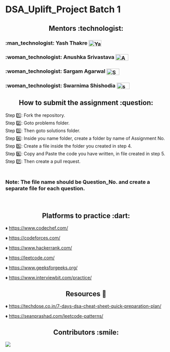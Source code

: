 # DSA_Uplift_Project Batch 1

<h2 align="center"> Mentors :technologist: </h2>
<h3>:man_technologist: Yash Thakre <a href="https://linkedin.com/in/yashthakare" target="blank"><img align="center" src="https://cdn.jsdelivr.net/npm/simple-icons@3.0.1/icons/linkedin.svg" alt="Yash Thakare" height="20" width="40" /></a> </h3> 

<h3>:woman_technologist: Anushka Srivastava <a href="https://linkedin.com/in/anushka-srivastava-0b08b61b1" target="blank"><img align="center" src="https://cdn.jsdelivr.net/npm/simple-icons@3.0.1/icons/linkedin.svg" alt="Anushka Srivastava" height="20" width="40" /></a> </h3> 

<h3>:woman_technologist: Sargam Agarwal <a href="https://linkedin.com/in/sargam-agarwal-9320791a5" target="blank"><img align="center" src="https://cdn.jsdelivr.net/npm/simple-icons@3.0.1/icons/linkedin.svg" alt="Sargam Agarwal" height="20" width="40" /></a> </h3>

<h3>:woman_technologist: Swarnima Shishodia <a href="https://linkedin.com/in/swarnima-shishodia-605802193" target="blank"><img align="center" src="https://cdn.jsdelivr.net/npm/simple-icons@3.0.1/icons/linkedin.svg" alt="swarnima shishodia" height="20" width="40" /></a> </h3>

<h2 align="center"> How to submit the assignment :question: </h2>

Step :one:: Fork the repository.</br>
Step :two:: Goto problems folder.</br>
Step :three:: Then goto solutions folder.</br>
Step :four:: Inside you name folder, create a folder by name of Assignment No.</br>
Step :five:: Create a file inside the folder you created in step 4.</br>
Step :six:: Copy and Paste the code you have written, in file created in step 5.</br>
Step :seven:: Then create a pull request.</br>
</br>

<h3> Note: The file name should be Question_No. and create a separate file for each question.</h3> <br>

<h2 align="center"> Platforms to practice :dart: </h2>

:diamonds: https://www.codechef.com/
 
:diamonds: https://codeforces.com/

:diamonds: https://www.hackerrank.com/

:diamonds: https://leetcode.com/

:diamonds: https://www.geeksforgeeks.org/

:diamonds: https://www.interviewbit.com/practice/

<h2 align="center"> Resources 📢 </h2>

:diamonds: https://techdose.co.in/7-days-dsa-cheat-sheet-quick-preparation-plan/

:diamonds: https://seanprashad.com/leetcode-patterns/

<h2 align="center"> Contributors :smile: </h2>

<a href="https://github.com/YashThakare/DSA_Uplift_Project/graphs/contributors">
  <img src="https://contrib.rocks/image?repo=YashThakare/DSA_Uplift_Project" />
</a>

